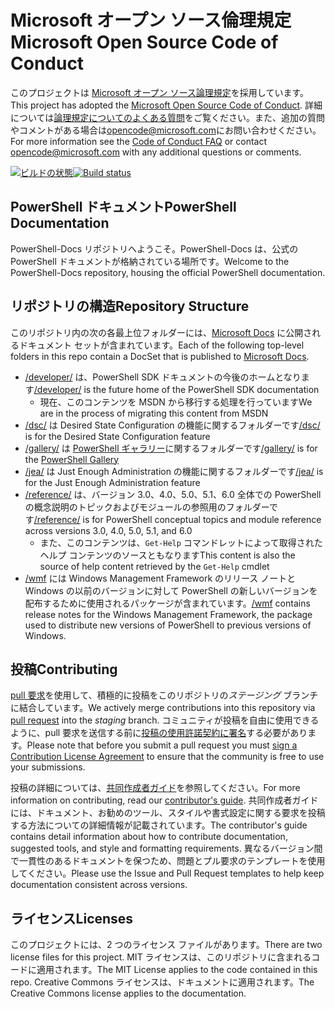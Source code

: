 # <a name="microsoft-open-source-code-of-conduct"></a><span data-ttu-id="1334c-101">Microsoft オープン ソース倫理規定</span><span class="sxs-lookup"><span data-stu-id="1334c-101">Microsoft Open Source Code of Conduct</span></span>

<span data-ttu-id="1334c-102">このプロジェクトは [Microsoft オープン ソース論理規定](https://opensource.microsoft.com/codeofconduct/)を採用しています。</span><span class="sxs-lookup"><span data-stu-id="1334c-102">This project has adopted the [Microsoft Open Source Code of Conduct](https://opensource.microsoft.com/codeofconduct/).</span></span>
<span data-ttu-id="1334c-103">詳細については[論理規定についてのよくある質問](https://opensource.microsoft.com/codeofconduct/faq/)をご覧ください。また、追加の質問やコメントがある場合は[opencode@microsoft.com](mailto:opencode@microsoft.com)にお問い合わせください。</span><span class="sxs-lookup"><span data-stu-id="1334c-103">For more information see the [Code of Conduct FAQ](https://opensource.microsoft.com/codeofconduct/faq/) or contact [opencode@microsoft.com](mailto:opencode@microsoft.com) with any additional questions or comments.</span></span>

<span data-ttu-id="1334c-104">[![ビルドの状態](https://ci.appveyor.com/api/projects/status/onshefxnc4g4pv87/branch/staging?svg=true)](https://ci.appveyor.com/project/PowerShell/powershell-docs/branch/staging)</span><span class="sxs-lookup"><span data-stu-id="1334c-104">[![Build status](https://ci.appveyor.com/api/projects/status/onshefxnc4g4pv87/branch/staging?svg=true)](https://ci.appveyor.com/project/PowerShell/powershell-docs/branch/staging)</span></span>

## <a name="powershell-documentation"></a><span data-ttu-id="1334c-105">PowerShell ドキュメント</span><span class="sxs-lookup"><span data-stu-id="1334c-105">PowerShell Documentation</span></span>

<span data-ttu-id="1334c-106">PowerShell-Docs リポジトリへようこそ。PowerShell-Docs は、公式の PowerShell ドキュメントが格納されている場所です。</span><span class="sxs-lookup"><span data-stu-id="1334c-106">Welcome to the PowerShell-Docs repository, housing the official PowerShell documentation.</span></span>

## <a name="repository-structure"></a><span data-ttu-id="1334c-107">リポジトリの構造</span><span class="sxs-lookup"><span data-stu-id="1334c-107">Repository Structure</span></span>

<span data-ttu-id="1334c-108">このリポジトリ内の次の各最上位フォルダーには、[Microsoft Docs](https://docs.microsoft.com/powershell) に公開されるドキュメント セットが含まれています。</span><span class="sxs-lookup"><span data-stu-id="1334c-108">Each of the following top-level folders in this repo contain a DocSet that is published to [Microsoft Docs](https://docs.microsoft.com/powershell).</span></span>

- <span data-ttu-id="1334c-109">[/developer/](https://docs.microsoft.com/powershell/developer/) は、PowerShell SDK ドキュメントの今後のホームとなります</span><span class="sxs-lookup"><span data-stu-id="1334c-109">[/developer/](https://docs.microsoft.com/powershell/developer/) is the future home of the PowerShell SDK documentation</span></span>
  - <span data-ttu-id="1334c-110">現在、このコンテンツを MSDN から移行する処理を行っています</span><span class="sxs-lookup"><span data-stu-id="1334c-110">We are in the process of migrating this content from MSDN</span></span>
- <span data-ttu-id="1334c-111">[/dsc/](https://docs.microsoft.com/powershell/dsc/) は Desired State Configuration の機能に関するフォルダーです</span><span class="sxs-lookup"><span data-stu-id="1334c-111">[/dsc/](https://docs.microsoft.com/powershell/dsc/) is for the Desired State Configuration feature</span></span>
- <span data-ttu-id="1334c-112">[/gallery/](https://docs.microsoft.com/powershell/gallery) は [PowerShell ギャラリー](https://www.powershellgallery.com/)に関するフォルダーです</span><span class="sxs-lookup"><span data-stu-id="1334c-112">[/gallery/](https://docs.microsoft.com/powershell/gallery) is for the [PowerShell Gallery](https://www.powershellgallery.com/)</span></span>
- <span data-ttu-id="1334c-113">[/jea/](https://docs.microsoft.com/powershell/jea/) は Just Enough Administration の機能に関するフォルダーです</span><span class="sxs-lookup"><span data-stu-id="1334c-113">[/jea/](https://docs.microsoft.com/powershell/jea/) is for the Just Enough Administration feature</span></span>
- <span data-ttu-id="1334c-114">[/reference/](https://docs.microsoft.com/powershell/scripting/) は、バージョン 3.0、4.0、5.0、5.1、6.0 全体での PowerShell の概念説明のトピックおよびモジュールの参照用のフォルダーです</span><span class="sxs-lookup"><span data-stu-id="1334c-114">[/reference/](https://docs.microsoft.com/powershell/scripting/) is for PowerShell conceptual topics and module reference across versions 3.0, 4.0, 5.0, 5.1, and 6.0</span></span>
  - <span data-ttu-id="1334c-115">また、このコンテンツは、`Get-Help` コマンドレットによって取得されたヘルプ コンテンツのソースともなります</span><span class="sxs-lookup"><span data-stu-id="1334c-115">This content is also the source of help content retrieved by the `Get-Help` cmdlet</span></span>
- <span data-ttu-id="1334c-116">[/wmf](https://docs.microsoft.com/powershell/wmf/readme) には Windows Management Framework のリリース ノートと Windows の以前のバージョンに対して PowerShell の新しいバージョンを配布するために使用されるパッケージが含まれています。</span><span class="sxs-lookup"><span data-stu-id="1334c-116">[/wmf](https://docs.microsoft.com/powershell/wmf/readme) contains release notes for the Windows Management Framework, the package used to distribute new versions of PowerShell to previous versions of Windows.</span></span>

## <a name="contributing"></a><span data-ttu-id="1334c-117">投稿</span><span class="sxs-lookup"><span data-stu-id="1334c-117">Contributing</span></span>

<span data-ttu-id="1334c-118">[pull 要求](https://help.github.com/articles/using-pull-requests/)を使用して、積極的に投稿をこのリポジトリの*ステージング* ブランチに結合しています。</span><span class="sxs-lookup"><span data-stu-id="1334c-118">We actively merge contributions into this repository via [pull request](https://help.github.com/articles/using-pull-requests/) into the *staging* branch.</span></span>
<span data-ttu-id="1334c-119">コミュニティが投稿を自由に使用できるように、pull 要求を送信する前に[投稿の使用許諾契約に署名](https://cla.microsoft.com/)する必要があります。</span><span class="sxs-lookup"><span data-stu-id="1334c-119">Please note that before you submit a pull request you must [sign a Contribution License Agreement](https://cla.microsoft.com/) to ensure that the community is free to use your submissions.</span></span>

<span data-ttu-id="1334c-120">投稿の詳細については、[共同作成者ガイド](CONTRIBUTING.md)を参照してください。</span><span class="sxs-lookup"><span data-stu-id="1334c-120">For more information on contributing, read our [contributor's guide](CONTRIBUTING.md).</span></span>
<span data-ttu-id="1334c-121">共同作成者ガイドには、ドキュメント、お勧めのツール、スタイルや書式設定に関する要求を投稿する方法についての詳細情報が記載されています。</span><span class="sxs-lookup"><span data-stu-id="1334c-121">The contributor's guide contains detail information about how to contribute documentation, suggested tools, and style and formatting requirements.</span></span>
<span data-ttu-id="1334c-122">異なるバージョン間で一貫性のあるドキュメントを保つため、問題とプル要求のテンプレートを使用してください。</span><span class="sxs-lookup"><span data-stu-id="1334c-122">Please use the Issue and Pull Request templates to help keep documentation consistent across versions.</span></span>

## <a name="licenses"></a><span data-ttu-id="1334c-123">ライセンス</span><span class="sxs-lookup"><span data-stu-id="1334c-123">Licenses</span></span>

<span data-ttu-id="1334c-124">このプロジェクトには、2 つのライセンス ファイルがあります。</span><span class="sxs-lookup"><span data-stu-id="1334c-124">There are two license files for this project.</span></span>
<span data-ttu-id="1334c-125">MIT ライセンスは、このリポジトリに含まれるコードに適用されます。</span><span class="sxs-lookup"><span data-stu-id="1334c-125">The MIT License applies to the code contained in this repo.</span></span>
<span data-ttu-id="1334c-126">Creative Commons ライセンスは、ドキュメントに適用されます。</span><span class="sxs-lookup"><span data-stu-id="1334c-126">The Creative Commons license applies to the documentation.</span></span>
